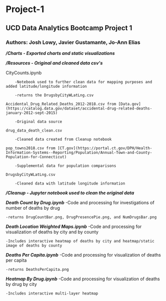 # Project-1
## UCD Data Analytics Bootcamp Project 1

### Authors: Josh Lowy, Javier Gustamante, Jo-Ann Elias

***/Charts - Exported charts and static visualizations***

***/Resources - Original and cleaned data csv's***
   
   CityCounts.ipynb
    
        -Notebook used to further clean data for mapping purposes and added latitude/longitude information
        
        -returns the DrugsbyCityWLatLng.csv
        
    Accidental_Drug_Related_Deaths_2012-2018.csv from [Data.gov](https://catalog.data.gov/dataset/accidental-drug-related-deaths-january-2012-sept-2015)
    
        -Original data source
        
    drug_data_death_clean.csv
    
        -Cleaned data created from Cleanup notebook
        
    pop_towns2018.csv from [CT.gov](https://portal.ct.gov/DPH/Health-Information-Systems--Reporting/Population/Annual-Town-and-County-Population-for-Connecticut)
    
        -Supplemental data for population comparisons
        
    DrugsbyCityWLatLng.csv
    
        -Cleaned data with latitude longitude information
        
***/Cleanup - Jupyter notebook used to clean the original data***

***Death Count by Drug.ipynb***
    -Code and processing for investigations of number of deaths by drug
    
    -returns DrugCountBar.png, DrugPresencePie.png, and NumDrugsBar.png
    
***Death Location Weighted Maps.ipynb***
    -Code and processing for visualization of deaths by city and by county
    
    -Includes interactive heatmap of deaths by city and heatmap/static image of deaths by county
***Deaths Per Capita.ipynb***
    -Code and processing for visualization of deaths per capita
    
    -returns DeathsPerCapita.png
***Heatmap By Drug.ipynb***
    -Code and processing for visualization of deaths by drug by city
    
    -Includes interactive multi-layer heatmap
